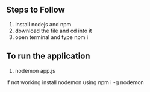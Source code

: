 ## Steps to Follow

1. Install nodejs and npm
2. download the file and cd into it
3. open terminal and type npm i

## To run the application

1.  nodemon app.js

 If not working install nodemon using
 npm i -g nodemon
